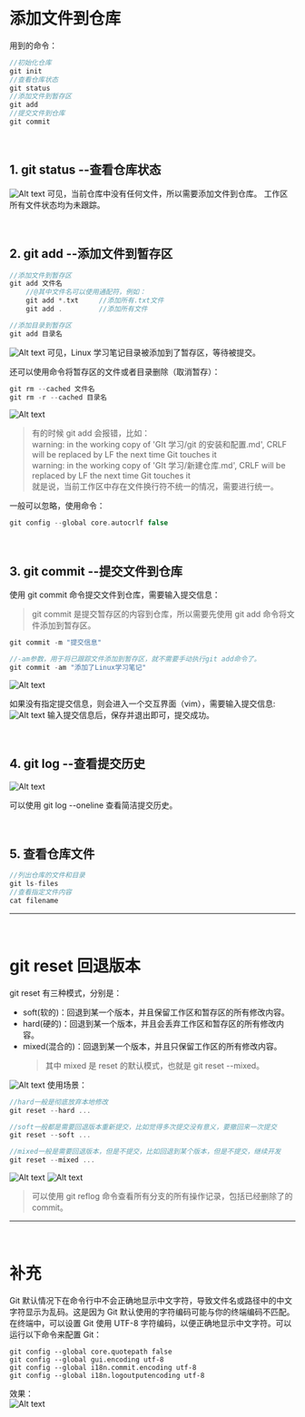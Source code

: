 # 添加文件到仓库

用到的命令：

```c
//初始化仓库
git init
//查看仓库状态
git status
//添加文件到暂存区
git add
//提交文件到仓库
git commit
```

&emsp;

## 1. git status --查看仓库状态

![![Alt text](image-2.png) ](../Images/image-2.png)
可见，当前仓库中没有任何文件，所以需要添加文件到仓库。
工作区所有文件状态均为未跟踪。

&emsp;

## 2. git add --添加文件到暂存区

```c
//添加文件到暂存区
git add 文件名
    //@其中文件名可以使用通配符，例如：
    git add *.txt     //添加所有.txt文件
    git add .         //添加所有文件

//添加目录到暂存区
git add 目录名
```

![![Alt text](image-3.png)](../Images/image-3.png)
可见，Linux 学习笔记目录被添加到了暂存区，等待被提交。

还可以使用命令将暂存区的文件或者目录删除（取消暂存）：

```c
git rm --cached 文件名
git rm -r --cached 目录名
```

![![Alt text](image-4.png)](../Images/image-4.png)

> 有的时候 git add 会报错，比如：  
> warning: in the working copy of 'GIt 学习/git 的安装和配置.md', CRLF will be replaced by LF the next time Git touches it  
> warning: in the working copy of 'GIt 学习/新建仓库.md', CRLF will be replaced by LF the next time Git touches it  
> 就是说，当前工作区中存在文件换行符不统一的情况，需要进行统一。

一般可以忽略，使用命令：

```c
git config --global core.autocrlf false
```

&emsp;

## 3. git commit --提交文件到仓库

使用 git commit 命令提交文件到仓库，需要输入提交信息：

> git commit 是提交暂存区的内容到仓库，所以需要先使用 git add 命令将文件添加到暂存区。

```c
git commit -m "提交信息"

//-am参数，用于将已跟踪文件添加到暂存区，就不需要手动执行git add命令了。
git commit -am "添加了Linux学习笔记"
```

![![Alt text](image-5.png)](../Images/image-5.png)

如果没有指定提交信息，则会进入一个交互界面（vim），需要输入提交信息:  
![![Alt text](image-6.png)](../Images/image-6.png)
输入提交信息后，保存并退出即可，提交成功。

&emsp;

## 4. git log --查看提交历史

![![Alt text](image-7.png)](../Images/image-7.png)

可以使用 git log --oneline 查看简洁提交历史。

&emsp;

## 5. 查看仓库文件

```c
//列出仓库的文件和目录
git ls-files
//查看指定文件内容
cat filename
```

---

&emsp;

# git reset 回退版本

git reset 有三种模式，分别是：

- soft(软的)：回退到某一个版本，并且保留工作区和暂存区的所有修改内容。
- hard(硬的)：回退到某一个版本，并且会丢弃工作区和暂存区的所有修改内容。
- mixed(混合的)：回退到某一个版本，并且只保留工作区的所有修改内容。
  > 其中 mixed 是 reset 的默认模式，也就是 git reset --mixed。

![![![Alt text](4e59dbd9259448899e028870cd0fe3c.jpg)](<git reset.jpg>)](<../Images/git reset.jpg>)
使用场景：

```c
//hard一般是彻底放弃本地修改
git reset --hard ...

//soft一般都是需要回退版本重新提交，比如觉得多次提交没有意义，要撤回来一次提交
git reset --soft ...

//mixed一般是需要回退版本，但是不提交，比如回退到某个版本，但是不提交，继续开发
git reset --mixed ...
```

![![Alt text](image-8.png)](../Images/image-8.png)
![![Alt text](image-9.png)](../Images/image-9.png)

> 可以使用 git reflog 命令查看所有分支的所有操作记录，包括已经删除了的 commit。

---

&emsp;

# 补充

Git 默认情况下在命令行中不会正确地显示中文字符，导致文件名或路径中的中文字符显示为乱码。这是因为 Git 默认使用的字符编码可能与你的终端编码不匹配。  
在终端中，可以设置 Git 使用 UTF-8 字符编码，以便正确地显示中文字符。可以运行以下命令来配置 Git：

```dotnetcli
git config --global core.quotepath false
git config --global gui.encoding utf-8
git config --global i18n.commit.encoding utf-8
git config --global i18n.logoutputencoding utf-8
```

效果：  
![![Alt text](image-10.png)](../Images/image-10.png)
